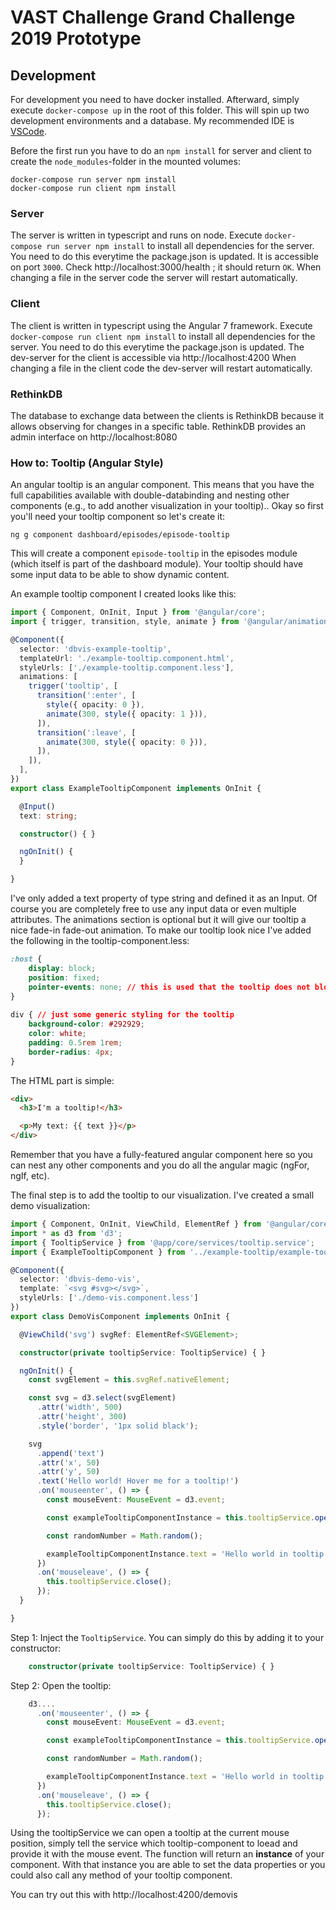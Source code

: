 # VAST Challenge Grand Challenge 2019 Prototype

## Development

For development you need to have docker installed.
Afterward, simply execute `docker-compose up` in the root of this folder.
This will spin up two development environments and a database.
My recommended IDE is [VSCode](https://code.visualstudio.com/).
  
Before the first run you have to do an `npm install` for server and client
to create the `node_modules`-folder in the mounted volumes:

```
docker-compose run server npm install
docker-compose run client npm install
```


### Server

The server is written in typescript and runs on node.
Execute `docker-compose run server npm install` to install all dependencies for the server. You need to do this everytime the package.json is updated.
It is accessible on port `3000`. Check http://localhost:3000/health ; it should return `OK`.
When changing a file in the server code the server will restart automatically.

### Client

The client is written in typescript using the Angular 7 framework.
Execute `docker-compose run client npm install` to install all dependencies for the server. You need to do this everytime the package.json is updated.
The dev-server for the client is accessible via http://localhost:4200
When changing a file in the client code the dev-server will restart automatically.

### RethinkDB

The database to exchange data between the clients is RethinkDB because it allows observing for changes in a specific table.
RethinkDB provides an admin interface on http://localhost:8080

### How to: Tooltip (Angular Style)

An angular tooltip is an angular component. This means that you have the full capabilities available with double-databinding and nesting other components (e.g., to add another visualization in your tooltip)..
Okay so first you'll need your tooltip component so let's create it:

```shell
ng g component dashboard/episodes/episode-tooltip
```

This will create a component `episode-tooltip` in the episodes module (which itself is part of the dashboard module).
Your tooltip should have some input data to be able to show dynamic content.

An example tooltip component I created looks like this:

```typescript
import { Component, OnInit, Input } from '@angular/core';
import { trigger, transition, style, animate } from '@angular/animations';

@Component({
  selector: 'dbvis-example-tooltip',
  templateUrl: './example-tooltip.component.html',
  styleUrls: ['./example-tooltip.component.less'],
  animations: [
    trigger('tooltip', [
      transition(':enter', [
        style({ opacity: 0 }),
        animate(300, style({ opacity: 1 })),
      ]),
      transition(':leave', [
        animate(300, style({ opacity: 0 })),
      ]),
    ]),
  ],
})
export class ExampleTooltipComponent implements OnInit {

  @Input()
  text: string;

  constructor() { }

  ngOnInit() {
  }

}
```

I've only added a text property of type string and defined it as an Input. Of course you are completely free to use any input data or even multiple attributes.
The animations section is optional but it will give our tooltip a nice fade-in fade-out animation.
To make our tooltip look nice I've added the following in the tooltip-component.less:

```css
:host {
    display: block;
    position: fixed;
    pointer-events: none; // this is used that the tooltip does not block the mouse
}
  
div { // just some generic styling for the tooltip
    background-color: #292929;
    color: white;
    padding: 0.5rem 1rem;
    border-radius: 4px;
}
```

The HTML part is simple:
```html
<div>
  <h3>I'm a tooltip!</h3>

  <p>My text: {{ text }}</p>
</div>
```

Remember that you have a fully-featured angular component here so you can nest any other components and you do all the angular magic (ngFor, ngIf, etc).

The final step is to add the tooltip to our visualization. I've created a small demo visualization:

```typescript
import { Component, OnInit, ViewChild, ElementRef } from '@angular/core';
import * as d3 from 'd3';
import { TooltipService } from '@app/core/services/tooltip.service';
import { ExampleTooltipComponent } from '../example-tooltip/example-tooltip.component';

@Component({
  selector: 'dbvis-demo-vis',
  template: `<svg #svg></svg>`,
  styleUrls: ['./demo-vis.component.less']
})
export class DemoVisComponent implements OnInit {

  @ViewChild('svg') svgRef: ElementRef<SVGElement>;

  constructor(private tooltipService: TooltipService) { }

  ngOnInit() {
    const svgElement = this.svgRef.nativeElement;

    const svg = d3.select(svgElement)
      .attr('width', 500)
      .attr('height', 300)
      .style('border', '1px solid black');

    svg
      .append('text')
      .attr('x', 50)
      .attr('y', 50)
      .text('Hello world! Hover me for a tooltip!')
      .on('mouseenter', () => {
        const mouseEvent: MouseEvent = d3.event;

        const exampleTooltipComponentInstance = this.tooltipService.openAtMousePosition(ExampleTooltipComponent, mouseEvent);

        const randomNumber = Math.random();

        exampleTooltipComponentInstance.text = 'Hello world in tooltip with random number: ' + randomNumber;
      })
      .on('mouseleave', () => {
        this.tooltipService.close();
      });
  }

}
```

Step 1: Inject the `TooltipService`. You can simply do this by adding it to your constructor:

```typescript
    constructor(private tooltipService: TooltipService) { }
```

Step 2: Open the tooltip:
```typescript
    d3....
      .on('mouseenter', () => {
        const mouseEvent: MouseEvent = d3.event;

        const exampleTooltipComponentInstance = this.tooltipService.openAtMousePosition(ExampleTooltipComponent, mouseEvent);

        const randomNumber = Math.random();

        exampleTooltipComponentInstance.text = 'Hello world in tooltip with random number: ' + randomNumber;
      })
      .on('mouseleave', () => {
        this.tooltipService.close();
      });
```

Using the tooltipService we can open a tooltip at the current mouse position, simply tell the service which tooltip-component to loead and provide it with the mouse event.
The function will return an **instance** of your component. With that instance you are able to set the data properties or you could also call any method of your tooltip component.


You can try out this with http://localhost:4200/demovis